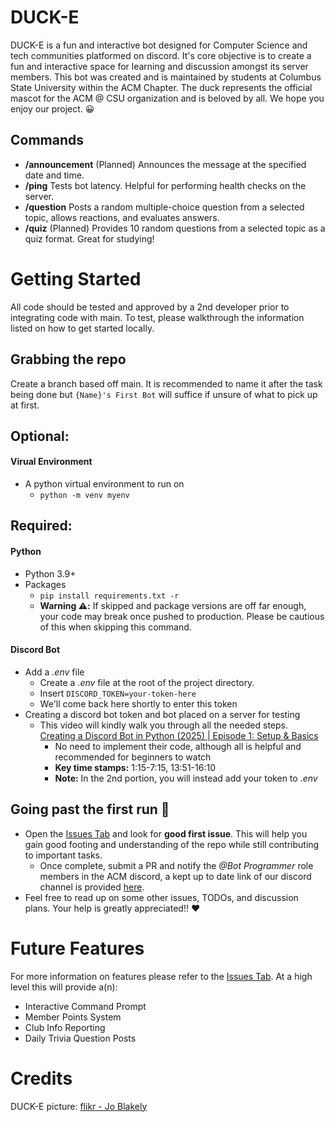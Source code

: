 # DUCK-E
DUCK-E is a fun and interactive bot designed for Computer Science and tech communities platformed on discord. It's core objective is to create a fun and interactive space for learning and discussion amongst its server members. This bot was created and is maintained by students at Columbus State University within the ACM Chapter. The duck represents the official mascot for the ACM @ CSU organization and is beloved by all. We hope you enjoy our project. :grinning:

## Commands
- **/announcement** (Planned) Announces the message at the specified date and time.
- **/ping** Tests bot latency. Helpful for performing health checks on the server.
- **/question** Posts a random multiple-choice question from a selected topic, allows reactions, and evaluates answers.
- **/quiz** (Planned) Provides 10 random questions from a selected topic as a quiz format. Great for studying!

# Getting Started
All code should be tested and approved by a 2nd developer prior to integrating code with main. To test, please walkthrough the information listed on how to get started locally.

## Grabbing the repo
Create a branch based off main. It is recommended to name it after the task being done but `{Name}'s First Bot` will suffice if unsure of what to pick up at first.
 
## Optional:
#### Virual Environment
- A python virtual environment to run on
    - `python -m venv myenv`

## Required:

#### Python
- Python 3.9+
- Packages
    - `pip install requirements.txt -r`
    - **Warning :warning::** If skipped and package versions are off far enough, your code may break once pushed to production. Please be cautious of this when skipping this command.

#### Discord Bot
- Add a *.env* file
    - Create a *.env* file at the root of the project directory.
    - Insert `DISCORD_TOKEN=your-token-here`
    - We'll come back here shortly to enter this token
- Creating a discord bot token and bot placed
on a server for testing
    - This video will kindly walk you through all the needed steps.
    [Creating a Discord Bot in Python (2025) | Episode 1: Setup & Basics](https://www.youtube.com/watch?v=CHbN_gB30Tw)
        - No need to implement their code, although all is helpful and recommended for beginners to watch
        - **Key time stamps:** 1:15-7:15, 13:51-16:10
        - **Note:** In the 2nd portion, you will instead add your token to *.env*

## Going past the first run 🫡
- Open the [Issues Tab](https://github.com/CSU-ACM-Student-Chapter/DUCK-E/labels) and look for **good first issue**. This will help you gain good footing and understanding of the repo while still contributing to important tasks.
    - Once complete, submit a PR and notify the *@Bot Programmer* role members in the ACM discord, a kept up to date link of our discord channel is provided [here](https://csuinvolve.columbusstate.edu/organization/computermachinery).
- Feel free to read up on some other issues, TODOs, and discussion plans. Your help is greatly appreciated!! :heart:

# Future Features
For more information on features please refer to the [Issues Tab](https://github.com/CSU-ACM-Student-Chapter/DUCK-E/labels). At a high level this will provide a(n):

- Interactive Command Prompt
- Member Points System
- Club Info Reporting
- Daily Trivia Question Posts

# Credits
DUCK-E picture: [flikr - Jo Blakely](https://flickr.com/photos/pickledjo/)